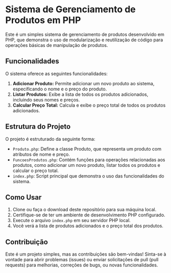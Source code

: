 # Sistema de Gerenciamento de Produtos em PHP

Este é um simples sistema de gerenciamento de produtos desenvolvido em PHP, que demonstra o uso de modularização e reutilização de código para operações básicas de manipulação de produtos.

## Funcionalidades

O sistema oferece as seguintes funcionalidades:

1. **Adicionar Produto:** Permite adicionar um novo produto ao sistema, especificando o nome e o preço do produto.
2. **Listar Produtos:** Exibe a lista de todos os produtos adicionados, incluindo seus nomes e preços.
3. **Calcular Preço Total:** Calcula e exibe o preço total de todos os produtos adicionados.

## Estrutura do Projeto

O projeto é estruturado da seguinte forma:

- `Produto.php`: Define a classe Produto, que representa um produto com atributos de nome e preço.
- `FuncoesProdutos.php`: Contém funções para operações relacionadas aos produtos, como adicionar um novo produto, listar todos os produtos e calcular o preço total.
- `index.php`: Script principal que demonstra o uso das funcionalidades do sistema.

## Como Usar

1. Clone ou faça o download deste repositório para sua máquina local.
2. Certifique-se de ter um ambiente de desenvolvimento PHP configurado.
3. Execute o arquivo `index.php` em seu servidor PHP local.
4. Você verá a lista de produtos adicionados e o preço total dos produtos.

## Contribuição

Este é um projeto simples, mas as contribuições são bem-vindas! Sinta-se à vontade para abrir problemas (issues) ou enviar solicitações de pull (pull requests) para melhorias, correções de bugs, ou novas funcionalidades.
